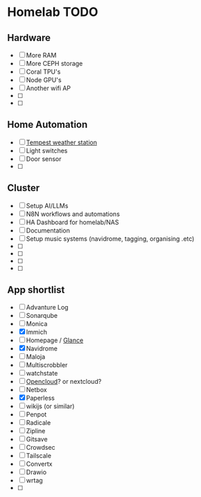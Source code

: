 # Homelab TODO

## Hardware

- [ ] More RAM
- [ ] More CEPH storage
- [ ] Coral TPU's
- [ ] Node GPU's
- [ ] Another wifi AP
- [ ]
- [ ]

## Home Automation

- [ ] [Tempest weather station](https://shop.tempest.earth/collections/uk)
- [ ] Light switches
- [ ] Door sensor
- [ ]

## Cluster

- [ ] Setup AI/LLMs
- [ ] N8N workflows and automations
- [ ] HA Dashboard for homelab/NAS
- [ ] Documentation
- [ ] Setup music systems (navidrome, tagging, organising .etc)
- [ ]
- [ ]
- [ ]
- [ ]

## App shortlist

- [ ] Advanture Log
- [ ] Sonarqube
- [ ] Monica
- [x] Immich
- [ ] Homepage / [Glance](https://github.com/glanceapp/glance)
- [x] Navidrome
- [ ] Maloja
- [ ] Multiscrobbler
- [ ] watchstate
- [ ] [Opencloud](opencloudeu/opencloud-rolling)? or nextcloud?
- [ ] Netbox
- [x] Paperless
- [ ] wikijs (or similar)
- [ ] Penpot
- [ ] Radicale
- [ ] Zipline
- [ ] Gitsave
- [ ] Crowdsec
- [ ] Tailscale
- [ ] Convertx
- [ ] Drawio
- [ ] wrtag
- [ ]
